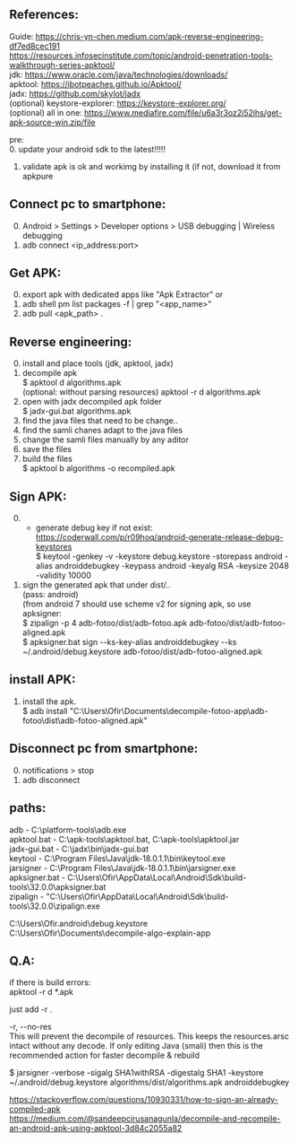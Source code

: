References:  
-----------  
Guide:		https://chris-yn-chen.medium.com/apk-reverse-engineering-df7ed8cec191  
		https://resources.infosecinstitute.com/topic/android-penetration-tools-walkthrough-series-apktool/  
jdk:		https://www.oracle.com/java/technologies/downloads/  
apktool:	https://ibotpeaches.github.io/Apktool/  
jadx:		https://github.com/skylot/jadx  
(optional) keystore-explorer:	https://keystore-explorer.org/  
(optional) all in one: https://www.mediafire.com/file/u6a3r3oz2j52ihs/get-apk-source-win.zip/file  
  
pre:  
0. update your android sdk to the latest!!!!!  
1. validate apk is ok and workimg by installing it (if not, download it from apkpure  

Connect pc to smartphone:  
-----  
0. Android > Settings > Developer options > USB debugging | Wireless debugging
1. adb connect <ip_address:port>

Get APK:  
-----  
0. export apk with dedicated apps like "Apk Extractor"
or  
0. adb shell pm list packages -f | grep "<app_name>"
1. adb pull <apk_path> .

Reverse engineering:  
-----  
0. install and place tools (jdk, apktool, jadx)  
1. decompile apk  
	$ apktool d algorithms.apk  
	(optional: without parsing resources) apktool -r d algorithms.apk  
2. open with jadx decompiled apk folder  
	$ jadx-gui.bat algorithms.apk  
3. find the java files that need to be change..  
4. find the samli chanes adapt to the java files  
5. change the samli files manually by any aditor  
6. save the files  
7. build the files  
	$ apktool b algorithms -o recompiled.apk  
  
Sign APK:  
-----  
0. * generate debug key if not exist:  
	https://coderwall.com/p/r09hoq/android-generate-release-debug-keystores  
	$ keytool -genkey -v -keystore debug.keystore -storepass android -alias androiddebugkey -keypass android -keyalg RSA -keysize 2048 -validity 10000  
1. sign the generated apk that under dist/..  
	(pass: android)  
	(from android 7 should use scheme v2 for signing apk, so use apksigner:  
	$ zipalign -p 4 adb-fotoo/dist/adb-fotoo.apk adb-fotoo/dist/adb-fotoo-aligned.apk  
	$ apksigner.bat sign --ks-key-alias androiddebugkey --ks ~/.android/debug.keystore adb-fotoo/dist/adb-fotoo-aligned.apk  
	
install APK:  
-----  
1. install the apk.  
        $ adb install "C:\Users\Ofir\Documents\decompile-fotoo-app\adb-fotoo\dist\adb-fotoo-aligned.apk"  
  
Disconnect pc from smartphone:  
-----  
0. notifications > stop
1. adb disconnect
  
paths:  
------  
adb 			- C:\platform-tools\adb.exe  
apktool.bat  		- C:\apk-tools\apktool.bat, C:\apk-tools\apktool.jar  
jadx-gui.bat 		- C:\jadx\bin\jadx-gui.bat  
keytool 		- C:\Program Files\Java\jdk-18.0.1.1\bin\keytool.exe  
jarsigner 		- C:\Program Files\Java\jdk-18.0.1.1\bin\jarsigner.exe  
apksigner.bat		- C:\Users\Ofir\AppData\Local\Android\Sdk\build-tools\32.0.0\apksigner.bat  
zipalign		- "C:\Users\Ofir\AppData\Local\Android\Sdk\build-tools\32.0.0\zipalign.exe  

C:\Users\Ofir\.android\debug.keystore  
C:\Users\Ofir\Documents\decompile-algo-explain-app  
  
Q.A:  
------  
if there is build errors:  
apktool -r d *.apk  
  
just add -r .  
  
-r, --no-res  
This will prevent the decompile of resources. This keeps the resources.arsc intact without any decode. If only editing Java (smali) then this is the recommended action for faster decompile & rebuild  

$ jarsigner -verbose -sigalg SHA1withRSA -digestalg SHA1 -keystore ~/.android/debug.keystore algorithms/dist/algorithms.apk androiddebugkey  

https://stackoverflow.com/questions/10930331/how-to-sign-an-already-compiled-apk  
https://medium.com/@sandeepcirusanagunla/decompile-and-recompile-an-android-apk-using-apktool-3d84c2055a82  
